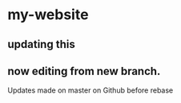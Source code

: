 # my-website

## updating this

## now editing from new branch.

Updates made on master on Github before rebase
